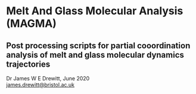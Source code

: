 
#     Melt And Glass Molecular Analysis (MAGMA)   

## Post processing scripts for partial cooordination analysis of melt and glass molecular dynamics trajectories

Dr James W E Drewitt, June 2020      
james.drewitt@bristol.ac.uk
